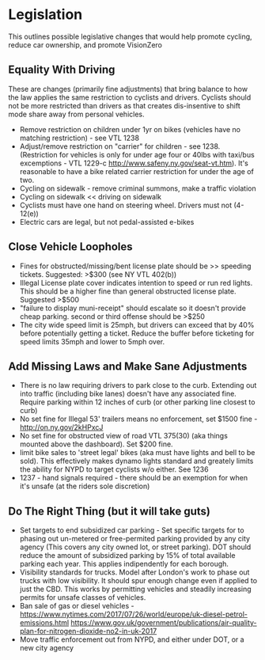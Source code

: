 # Legislation

This outlines possible legislative changes that would help promote cycling, reduce car ownership, and promote VisionZero

## Equality With Driving

These are changes (primarily fine adjustments) that bring balance to how the law applies the same restriction to cyclists and drivers. Cyclists should not be more restricted than drivers as that creates dis-insentive to shift mode share away from personal vehicles.

* Remove restriction on children under 1yr on bikes (vehicles have no matching restriction) - see VTL 1238
* Adjust/remove restriction on "carrier" for children - see 1238. (Restriction for vehicles is only for under age four or 40lbs with taxi/bus excemptions - VTL 1229-c http://www.safeny.ny.gov/seat-vt.htm). It's reasonable to have a bike related carrier restriction for under the age of two.
* Cycling on sidewalk - remove criminal summons, make a traffic violation
* Cycling on sidewalk << driving on sidewalk
* Cyclists must have one hand on steering wheel. Drivers must not (4-12(e))
* Electric cars are legal, but not pedal-assisted e-bikes

## Close Vehicle Loopholes

* Fines for obstructed/missing/bent license plate should be >> speeding tickets. Suggested: >$300 (see NY VTL 402(b))
* Illegal License plate cover indicates intention to speed or run red lights. This should be a higher fine than general obstructed license plate. Suggested >$500
* "failure to display muni-receipt" should escalate so it doesn't provide cheap parking. second or third offense should be >$250
* The city wide speed limit is 25mph, but drivers can exceed that by 40% before potentially getting a ticket. Reduce the buffer before ticketing for speed limits 35mph and lower to 5mph over.

## Add Missing Laws and Make Sane Adjustments

* There is no law requiring drivers to park close to the curb. Extending out into traffic (including bike lanes) doesn't have any associated fine. Require parking within 12 inches of curb (or other parking line closest to curb)
* No set fine for Illegal 53' trailers means no enforcement, set $1500 fine - http://on.ny.gov/2kHPxcJ
* No set fine for obstructed  view of road  VTL 375(30) (aka things mounted above the  dashboard). Set $200 fine.
* limit bike sales to 'street legal' bikes (aka must have lights and bell to be sold). This effectively makes dynamo lights standard and greately limits the ability for NYPD to target cyclists w/o either. See 1236
* 1237 - hand signals required - there should be an exemption for when it's unsafe (at the riders sole discretion)

## Do The Right Thing (but it will take guts)

* Set targets to end subsidized car parking - Set specific targets for to phasing out un-metered or free-permited parking provided by any city agency (This covers any city owned lot, or street parking). DOT should reduce the amount of subsidized parking by 15% of total available parking each year. This applies indipendently for each borough.
* Visibility standards for trucks. Model after London's work to phase out trucks with low visibility.  It should spur enough change even if applied to just the CBD. This works by permitting vehicles and steadily increasing permits for unsafe classes of vehicles.
* Ban sale of gas or diesel vehicles - https://www.nytimes.com/2017/07/26/world/europe/uk-diesel-petrol-emissions.html https://www.gov.uk/government/publications/air-quality-plan-for-nitrogen-dioxide-no2-in-uk-2017
* Move traffic enforcement out from NYPD, and either under DOT, or a new city agency

